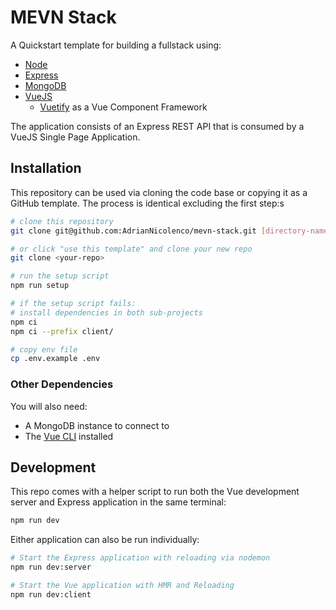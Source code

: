# MEVN Stack

A Quickstart template for building a fullstack using:
- [Node](https://nodejs.org/)
- [Express](http://expressjs.com/)
- [MongoDB](https://www.mongodb.com/)
- [VueJS](https://vuejs.org/)
  - [Vuetify](https://vuetifyjs.com/) as a Vue Component Framework

The application consists of an Express REST API that is consumed by a VueJS Single Page Application.

## Installation

This repository can be used via cloning the code base or copying it as a GitHub template. The process is identical excluding the first step:s

```sh
# clone this repository
git clone git@github.com:AdrianNicolenco/mevn-stack.git [directory-name]

# or click "use this template" and clone your new repo
git clone <your-repo>

# run the setup script
npm run setup

# if the setup script fails:
# install dependencies in both sub-projects
npm ci
npm ci --prefix client/

# copy env file
cp .env.example .env
```

### Other Dependencies

You will also need:
  - A MongoDB instance to connect to
  - The [Vue CLI](https://cli.vuejs.org/) installed

## Development

This repo comes with a helper script to run both the Vue development server and Express application in the same terminal:

```sh
npm run dev
```

Either application can also be run individually:

```sh
# Start the Express application with reloading via nodemon
npm run dev:server

# Start the Vue application with HMR and Reloading
npm run dev:client
```
